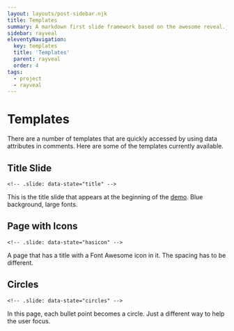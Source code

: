 ```yaml
---
layout: layouts/post-sidebar.njk
title: Templates
summary: A markdown first slide framework based on the awesome reveal.js, with multiple presentations, custom layouts and a whole lot more."
sidebar: rayveal
eleventyNavigation:
  key: templates
  title: 'Templates'
  parent: rayveal
  order: 4
tags:
  - project
  - rayveal
---
```


# Templates

There are a number of templates that are quickly accessed by using data attributes in comments. Here are some of the templates currently available.

## Title Slide

`<!-- .slide: data-state="title" -->`

This is the title slide that appears at the beginning of the [demo](https://rayveal.tech). Blue background, large fonts.

## Page with Icons

`<!-- .slide: data-state="hasicon" -->`

A page that has a title with a Font Awesome icon in it. The spacing has to be different.

## Circles

`<!-- .slide: data-state="circles" -->`

In this page, each bullet point becomes a circle. Just a different way to help the user focus.

